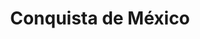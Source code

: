 ﻿---
title: "Conquista de México"
permalink: periodes_397.html
layout: periode
dataInici: 1519
dataFi: 1521
sidebar: periodes
pares:
  - id: 346
    title: "Imperio Azteca"
    dataInici: "(1430)"
    dataFi: "(1521)"

  - id: 379
    title: "Colonización europea de América"
    dataInici: "(1492)"
    dataFi: "(1783)"

fills:
  - id: 398
    title: "Batalla de Otumba"
    dataInici: "(1520-07-07)"

  - id: 531
    title: "Caída de Tenochtitlan"
    dataInici: "(1521-05-26)"
    dataFi: "(1521-08-13)"

jocsPrincipals:
  - title: "Cortés et la conquête du Mexique 1519-1521"
    bggId: 241828
    dataInici: 
    dataFi: 

jocsEscenaris:
jocsEpoca:
jocsEpocaEscenaris:
---
